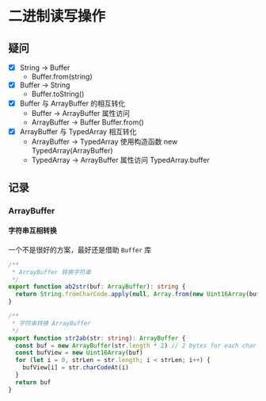 # 二进制读写操作

## 疑问

- [x] String -> Buffer
  - Buffer.from(string)
- [x] Buffer -> String
  - Buffer.toString()
- [x] Buffer 与 ArrayBuffer 的相互转化
  - Buffer -> ArrayBuffer 属性访问
  - ArrayBuffer -> Buffer Buffer.from()
- [x] ArrayBuffer 与 TypedArray 相互转化
  - ArrayBuffer -> TypedArray 使用构造函数 new TypedArray(ArrayBuffer)
  - TypedArray -> ArrayBuffer 属性访问 TypedArray.buffer

## 记录

### ArrayBuffer

#### 字符串互相转换

一个不是很好的方案，最好还是借助 `Buffer` 库

```ts
/**
 * ArrayBuffer 转换字符串
 */
export function ab2str(buf: ArrayBuffer): string {
  return String.fromCharCode.apply(null, Array.from(new Uint16Array(buf)))
}

/**
 * 字符串转换 ArrayBuffer
 */
export function str2ab(str: string): ArrayBuffer {
  const buf = new ArrayBuffer(str.length * 2) // 2 bytes for each char
  const bufView = new Uint16Array(buf)
  for (let i = 0, strLen = str.length; i < strLen; i++) {
    bufView[i] = str.charCodeAt(i)
  }
  return buf
}
```
